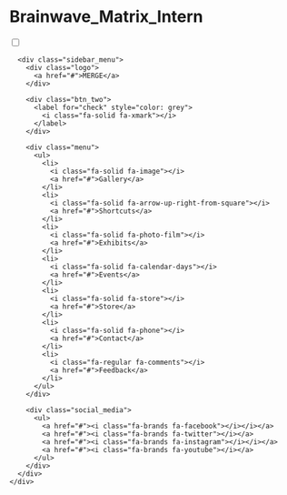 # Brainwave_Matrix_Intern
<!DOCTYPE html>
<html lang="en">
  <head>
    <meta charset="UTF-8" />
    <meta http-equiv="X-UA-Compatible" content="IE=edge" />
    <meta name="viewport" content="width=device-width, initial-scale=1.0" />
    <title>CSS Project</title>
    <link rel="stylesheet" href="style1.css">
    <link rel="preconnect" href="https://fonts.googleapis.com" />
    <link rel="preconnect" href="https://fonts.gstatic.com" crossorigin />
    <link href="https://fonts.googleapis.com/css2?family=Poppins:ital,wght@0,100;0,200;0,300;0,400;0,500;0,600;0,700;0,800;0,900;1,100;1,200;1,300;1,400;1,500;1,600;1,700;1,800;1,900&display=swap" rel="stylesheet">
    <link
      href="https://fonts.googleapis.com/css2?family=Poppins&display=swap"
      rel="stylesheet"
    />
    <link
      rel="stylesheet"
      href="https://cdnjs.cloudflare.com/ajax/libs/font-awesome/6.4.0/css/all.min.css"
    />
  </head>
  <body>
    <div class="main_box">
      <input type="checkbox" id="check" />
      <div class="btn_one">
        <label for="check">
          <i class="fa-solid fa-bars"></i>
        </label>
      </div>

      <div class="sidebar_menu">
        <div class="logo">
          <a href="#">MERGE</a>
        </div>

        <div class="btn_two">
          <label for="check" style="color: grey">
            <i class="fa-solid fa-xmark"></i>
          </label>
        </div>

        <div class="menu">
          <ul>
            <li>
              <i class="fa-solid fa-image"></i>
              <a href="#">Gallery</a>
            </li>
            <li>
              <i class="fa-solid fa-arrow-up-right-from-square"></i>
              <a href="#">Shortcuts</a>
            </li>
            <li>
              <i class="fa-solid fa-photo-film"></i>
              <a href="#">Exhibits</a>
            </li>
            <li>
              <i class="fa-solid fa-calendar-days"></i>
              <a href="#">Events</a>
            </li>
            <li>
              <i class="fa-solid fa-store"></i>
              <a href="#">Store</a>
            </li>
            <li>
              <i class="fa-solid fa-phone"></i>
              <a href="#">Contact</a>
            </li>
            <li>
              <i class="fa-regular fa-comments"></i>
              <a href="#">Feedback</a>
            </li>
          </ul>
        </div>

        <div class="social_media">
          <ul>
            <a href="#"><i class="fa-brands fa-facebook"></i></i></a>
            <a href="#"><i class="fa-brands fa-twitter"></i></a>
            <a href="#"><i class="fa-brands fa-instagram"></i></i></a>
            <a href="#"><i class="fa-brands fa-youtube"></i></a>
          </ul>
        </div>
      </div>
    </div>
  </body>
</html>
